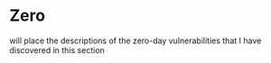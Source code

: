 # Zero
 will place the descriptions of the zero-day vulnerabilities that I have discovered in this section




